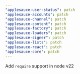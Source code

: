 ```yaml
---
"applesauce-user-status": patch
"applesauce-accounts": patch
"applesauce-channel": patch
"applesauce-content": patch
"applesauce-factory": patch
"applesauce-loaders": patch
"applesauce-signer": patch
"applesauce-lists": patch
"applesauce-react": patch
"applesauce-core": patch
---
```


Add `require` support in node v22

